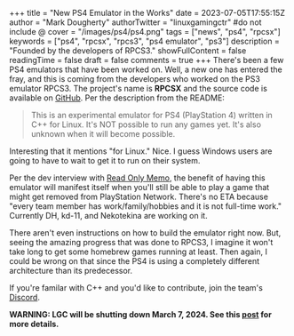 +++
title = "New PS4 Emulator in the Works"
date = 2023-07-05T17:55:15Z
author = "Mark Dougherty"
authorTwitter = "linuxgamingctr" #do not include @
cover = "/images/ps4/ps4.png"
tags = ["news", "ps4", "rpcsx"]
keywords = ["ps4", "rpcsx", "rpcs3", "ps4 emulator", "ps3"]
description = "Founded by the developers of RPCS3."
showFullContent = false
readingTime = false
draft = false
comments = true
+++
There's been a few PS4 emulators that have been worked on. Well, a new one has entered the fray, and this is coming from the developers who worked on the PS3 emulator RPCS3. The project's name is **RPCSX** and the source code is available on [GitHub](https://github.com/RPCSX/rpcsx). Per the description from the README:
> This is an experimental emulator for PS4 (PlayStation 4) written in C++ for Linux. It's NOT possible to run any games yet. It's also unknown when it will become possible.

Interesting that it mentions "for Linux." Nice. I guess Windows users are going to have to wait to get it to run on their system.

Per the dev interview with [Read Only Memo](https://www.readonlymemo.com/p/ps4-emulator-rpcsx-dolphin-hdr-ntsc-pal-colors), the benefit of having this emulator will manifest itself when you'll still be able to play a game that might get removed from PlayStation Network. There's no ETA because "every team member has work/family/hobbies and it is not full-time work." Currently DH, kd-11, and Nekotekina are working on it.

There aren't even instructions on how to build the emulator right now. But, seeing the amazing progress that was done to RPCS3, I imagine it won't take long to get some homebrew games running at least. Then again, I could be wrong on that since the PS4 is using a completely different architecture than its predecessor.

If you're familar with C++ and you'd like to contribute, join the team's [Discord](https://discord.gg/PYUcckGr).

**WARNING: LGC will be shutting down March 7, 2024. See this [post](https://linuxgamingcentral.com/posts/the-end-of-lgc/) for more details.**
